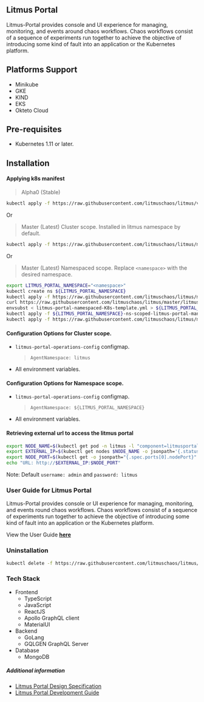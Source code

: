## **Litmus Portal**

Litmus-Portal provides console and UI experience for managing, monitoring, and events around chaos workflows. Chaos workflows consist of a sequence of experiments run together to achieve the objective of introducing some kind of fault into an application or the Kubernetes platform.

## **Platforms Support**

-   Minikube
-   GKE
-   KIND
-   EKS
-   Okteto Cloud

## **Pre-requisites**

-   Kubernetes 1.11 or later.

## **Installation**

#### Applying k8s manifest
> Alpha0 (Stable)
```bash
kubectl apply -f https://raw.githubusercontent.com/litmuschaos/litmus/v1.8.x/litmus-portal/k8s-manifest.yml
```

Or

> Master (Latest) Cluster scope. Installed in litmus namespace by default.
```bash
kubectl apply -f https://raw.githubusercontent.com/litmuschaos/litmus/master/litmus-portal/clusterwide-k8s-manifest.yml
```

Or

> Master (Latest) Namespaced scope. Replace `<namespace>` with the desired namespace.
```bash
export LITMUS_PORTAL_NAMESPACE="<namespace>"
kubectl create ns ${LITMUS_PORTAL_NAMESPACE}
kubectl apply -f https://raw.githubusercontent.com/litmuschaos/litmus/master/litmus-portal/litmus-portal-crds.yml
curl https://raw.githubusercontent.com/litmuschaos/litmus/master/litmus-portal/namespaced-K8s-template.yml --output litmus-portal-namespaced-K8s-template.yml
envsubst < litmus-portal-namespaced-K8s-template.yml > ${LITMUS_PORTAL_NAMESPACE}-ns-scoped-litmus-portal-manifest.yml
kubectl apply -f ${LITMUS_PORTAL_NAMESPACE}-ns-scoped-litmus-portal-manifest.yml -n ${LITMUS_PORTAL_NAMESPACE}
kubectl apply -f https://raw.githubusercontent.com/litmuschaos/litmus/master/litmus-portal/platforms/okteto/hello-world-AUT.yml -n ${LITMUS_PORTAL_NAMESPACE}
```

#### Configuration Options for Cluster scope.

- `litmus-portal-operations-config` configmap.

    > `AgentNamespace: litmus`

- All environment variables.

#### Configuration Options for Namespace scope.

- `litmus-portal-operations-config` configmap.

    > `AgentNamespace: ${LITMUS_PORTAL_NAMESPACE}`

- All environment variables.


#### Retrieving external url to access the litmus portal

```bash
export NODE_NAME=$(kubectl get pod -n litmus -l "component=litmusportal-frontend" -o=jsonpath='{.items[*].spec.nodeName}')
export EXTERNAL_IP=$(kubectl get nodes $NODE_NAME -o jsonpath='{.status.addresses[?(@.type=="ExternalIP")].address}')
export NODE_PORT=$(kubectl get -o jsonpath="{.spec.ports[0].nodePort}" services litmusportal-frontend-service -n litmus)
echo "URL: http://$EXTERNAL_IP:$NODE_PORT"
```

Note: Default `username: admin` and `password: litmus`

### **User Guide for Litmus Portal**

Litmus-Portal provides console or UI experience for managing, monitoring, and events round chaos workflows. Chaos workflows consist of a sequence of experiments run together to achieve the objective of introducing some kind of fault into an application or the Kubernetes platform.

View the User Guide <b>[here](https://docs.google.com/document/d/1fiN25BrZpvqg0UkBCuqQBE7Mx8BwDGC8ss2j2oXkZNA/edit#)</b>

### **Uninstallation**

```bash
kubectl delete -f https://raw.githubusercontent.com/litmuschaos/litmus/master/litmus-portal/k8s-manifest.yml
```

### **Tech Stack**

-   Frontend
    -   TypeScript
    -   JavaScript
    -   ReactJS
    -   Apollo GraphQL client
    -   MaterialUI
-   Backend
    -   GoLang
    -   GQLGEN GraphQL Server
-   Database
    -   MongoDB

##### **Additional information**

-   <a href="https://github.com/litmuschaos/litmus/wiki/portal-design-spec" target="_blank">Litmus Portal Design Specification</a><br>
-   <a href="https://github.com/litmuschaos/litmus/wiki/Litmus-Portal-Development-Guide" target="_blank">Litmus Portal Development Guide</a>
